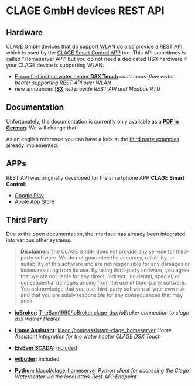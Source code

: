 # CLAGE GmbH devices REST API

## Hardware

CLAGE GmbH devices that do support [WLAN](https://en.wikipedia.org/wiki/Wireless_LAN) do also provide a [REST](https://en.wikipedia.org/wiki/Representational_state_transfer) API, which is used by the [CLAGE Smart Control APP](https://play.google.com/store/apps/details?id=de.clage.smartcontrol) too.
This API sometimes is called "Homeserver API" but you do not need a dedicated HSX hardware if your CLAGE device is supporting WLAN:

* [E-comfort instant water heater
**DSX Touch**](https://www.clage.com/en/products/e-comfort-instant-water-heaters/DSX-Touch) *continuous-flow water heater supporting REST API over WLAN*
* new announced [**ISX**](https://www.haustechnikdialog.de/News/27889/Neue-E-Durchlauferhitzer-auf-der-ISH-2023) *will provide REST API and Modbus RTU*

## Documentation

Unfortunately, the documentation is currently only available as a **[PDF in German](doc/CLAGE_HomeServer_API_v1.3.4.pdf)**. We will change that.

As an english reference you can have a look at the [third party examples](#third-party) already implemented.

## APPs

REST API was originally developed for the smartphone APP **CLAGE Smart Control**:

* [Google Play](https://play.google.com/store/apps/details?id=de.clage.smartcontrol)
* [Apple App Store](https://apps.apple.com/de/app/clage-smart-control/id1212749880)

## Third Party

Due to the open documentation, the interface has already been integrated into various other systems.

> **Disclaimer:** The CLAGE GmbH does not provide any service for third-party software.
We do not guarantee the accuracy, reliability, or suitability of this software and are not responsible for any damages or losses resulting from its use.
By using third-party software, you agree that we are not liable for any direct, indirect, incidental, special, or consequential damages arising from the use of third-party software.
You acknowledge that you use third-party software at your own risk and that you are solely responsible for any consequences that may arise.

* **[ioBroker](https://www.iobroker.net/):** [TheBam1990/ioBroker.clage-dsx](https://github.com/TheBam1990/ioBroker.clage-dsx) *ioBroker connection to clage dsx wather Heater*

* **[Home Assistant](https://www.home-assistant.io/):** [klacol/homeassistant-clage_homeserver](https://github.com/klacol/homeassistant-clage_homeserver) *Home Assistant integration for the water heater CLAGE DSX Touch*

* **[EisBaer SCADA](https://www.busbaer.de/en):** [included](https://www.busbaer.de/de/news?story=269882)

* **[wibutler](https://dbt-platform.com):** included

* **[Python](https://www.python.org/):** [klacol/clage_homeserver](https://github.com/klacol/clage_homeserver) *Python client for accessing the Clage Waterheater via the local https-Rest-API-Endpoint*
